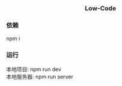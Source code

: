 <div align=center>
    <h3>Low-Code</h3>
</div>


### 依赖
npm i 
### 运行
本地项目: npm run dev<br>
本地服务器: npm run server

